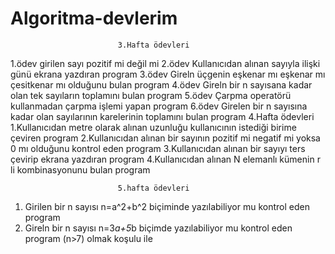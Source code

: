# Algoritma-devlerim
                            3.Hafta ödevleri
1.ödev girilen sayı pozitif mi değil mi 
2.ödev Kullanıcıdan alınan sayıyla ilişki günü ekrana yazdıran program
3.ödev Gireln üçgenin eşkenar mı eşkenar mı çesitkenar mı olduğunu bulan program 
4.ödev Gireln bir n sayısana kadar olan tek sayıların toplamını bulan program
5.ödev Çarpma operatörü kullanmadan çarpma işlemi yapan program 
6.ödev Girelen bir n sayısına kadar olan sayılarının karelerinin toplamını bulan program
                            4.Hafta ödevleri
1.Kullanıcıdan metre olarak alınan uzunluğu kullanıcının istediği birime çeviren program
2.Kullanıcıdan alınan bir sayının pozitif mi negatif mi yoksa 0 mı olduğunu kontrol eden program
3.Kullanıcıdan alınan bir sayıyı ters çevirip ekrana yazdıran program
4.Kullanıcıdan alınan N elemanlı kümenin r li kombinasyonunu bulan program

                            5.hafta ödevleri
1. Girilen bir n sayısı n=a^2+b^2 biçiminde yazılabiliyor mu kontrol eden program
2. Gireln bir n sayısı n=3*a+5*b biçimde yazılabiliyor mu kontrol eden program (n>7) olmak koşulu ile 
